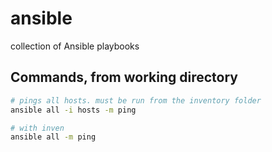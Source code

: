 # ansible
collection of Ansible playbooks

## Commands, from working directory 

```sh
# pings all hosts. must be run from the inventory folder
ansible all -i hosts -m ping
```

```sh
# with inven
ansible all -m ping
```